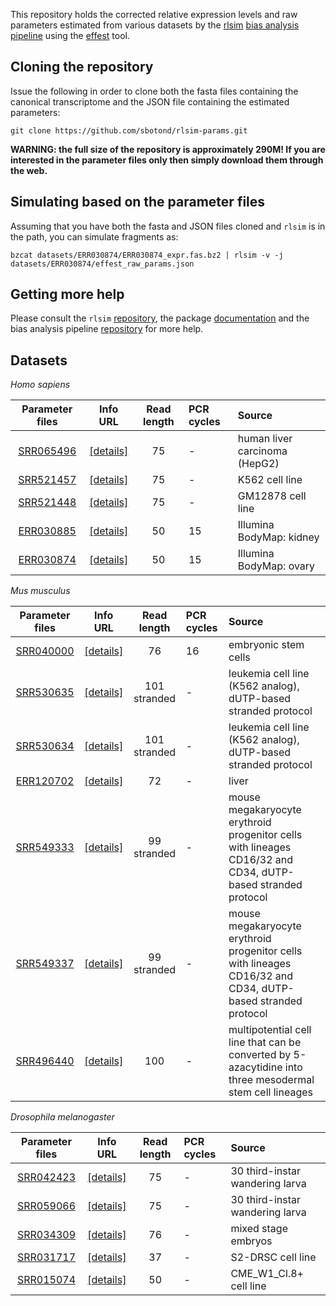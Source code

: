 
This repository holds the corrected relative expression levels and raw parameters estimated from various datasets by
the [rlsim](http://bit.ly/rlsim-git) [bias analysis pipeline](http://bit.ly/rlsim-pl) using the [effest](http://bit.ly/rlsim-doc) tool.

## Cloning the repository

Issue the following in order to clone both the fasta files containing the canonical transcriptome and the JSON file containing the estimated parameters:

```
git clone https://github.com/sbotond/rlsim-params.git
```

**WARNING: the full size of the repository is approximately 290M! If you are interested in the parameter files only then simply download them through the web.**

## Simulating based on the parameter files

Assuming that you have both the fasta and JSON files cloned and `rlsim` is in the path, you can simulate fragments as:

```
bzcat datasets/ERR030874/ERR030874_expr.fas.bz2 | rlsim -v -j datasets/ERR030874/effest_raw_params.json
```
## Getting more help

Please consult the `rlsim` [repository](http://bit.ly/rlsim-git), the package [documentation](http://rlsim-doc) and the bias analysis pipeline [repository](http://bit.ly/rlsim-pl) for more help.

## Datasets

*Homo sapiens*

|                         Parameter files                                            |              Info URL            | Read length | PCR cycles| Source                         |
|:----------------------------------------------------------------------------------:|:--------------------------------:|:-----------:|:----------|:-------------------------------|
|[SRR065496](https://github.com/sbotond/rlsim-params/tree/master/datasets/SRR065496) | [[details]](http://j.mp/10gF04D) |      75     |     -     | human liver carcinoma (HepG2)  |
|[SRR521457](https://github.com/sbotond/rlsim-params/tree/master/datasets/SRR521457) | [[details]](http://j.mp/10gF04D) |      75     |     -     | K562 cell line                 |
|[SRR521448](https://github.com/sbotond/rlsim-params/tree/master/datasets/SRR521448) | [[details]](http://j.mp/10gF04D) |      75     |     -     | GM12878 cell line              |
|[ERR030885](https://github.com/sbotond/rlsim-params/tree/master/datasets/ERR030885) | [[details]](http://j.mp/10gF8kP) |      50     |     15    | Illumina BodyMap: kidney       |
|[ERR030874](https://github.com/sbotond/rlsim-params/tree/master/datasets/ERR030874) | [[details]](http://j.mp/10gF8kP) |      50     |     15    | Illumina BodyMap: ovary        |

*Mus musculus*

|                         Parameter files                                            |              Info URL            | Read length | PCR cycles| Source                         |
|:----------------------------------------------------------------------------------:|:--------------------------------:|:-----------:|:----------|:-------------------------------|
|[SRR040000](https://github.com/sbotond/rlsim-params/tree/master/datasets/SRR040000) | [[details]](http://j.mp/10gFhoe) |      76     |     16    | embryonic stem cells           |
|[SRR530635](https://github.com/sbotond/rlsim-params/tree/master/datasets/SRR530635) | [[details]](http://j.mp/109cLZI) |101 stranded |     -     | leukemia cell line (K562 analog), dUTP-based stranded protocol|
|[SRR530634](https://github.com/sbotond/rlsim-params/tree/master/datasets/SRR530634) | [[details]](http://j.mp/109cLZI) |101 stranded |     -     | leukemia cell line (K562 analog), dUTP-based stranded protocol|
|[ERR120702](https://github.com/sbotond/rlsim-params/tree/master/datasets/ERR120702) | [[details]](http://j.mp/10gFpUJ) |      72     |     -     | liver                          |
|[SRR549333](https://github.com/sbotond/rlsim-params/tree/master/datasets/SRR549333) | [[details]](http://j.mp/10gFoAj) | 99 stranded |     -     | mouse megakaryocyte erythroid progenitor cells with lineages CD16/32 and CD34, dUTP-based stranded protocol|
|[SRR549337](https://github.com/sbotond/rlsim-params/tree/master/datasets/SRR549337) | [[details]](http://j.mp/10gFoAj) | 99 stranded |     -     | mouse megakaryocyte erythroid progenitor cells with lineages CD16/32 and CD34, dUTP-based stranded protocol |
|[SRR496440](https://github.com/sbotond/rlsim-params/tree/master/datasets/SRR496440) | [[details]](http://j.mp/10gFyaG) |     100     |     -     | multipotential cell line that can be converted by 5-azacytidine into three mesodermal stem cell lineages |

*Drosophila melanogaster*

|                         Parameter files                                            |              Info URL            | Read length | PCR cycles| Source                         |
|:----------------------------------------------------------------------------------:|:--------------------------------:|:-----------:|:----------|:-------------------------------|
|[SRR042423](https://github.com/sbotond/rlsim-params/tree/master/datasets/SRR042423) | [[details]](http://j.mp/10gFGad) |      75     |     -     | 30 third-instar wandering larva|
|[SRR059066](https://github.com/sbotond/rlsim-params/tree/master/datasets/SRR059066) | [[details]](http://j.mp/10gFGad) |      75     |     -     | 30 third-instar wandering larva|
|[SRR034309](https://github.com/sbotond/rlsim-params/tree/master/datasets/SRR034309) | [[details]](http://j.mp/10gFQOU) |      76     |     -     | mixed stage embryos            |
|[SRR031717](https://github.com/sbotond/rlsim-params/tree/master/datasets/SRR031717) | [[details]](http://j.mp/109dj1L) |      37     |     -     | S2-DRSC cell line              |
|[SRR015074](https://github.com/sbotond/rlsim-params/tree/master/datasets/SRR015074) | [[details]](http://j.mp/10gFUOP) |      50     |     -     | CME\_W1\_Cl.8+ cell line       |

